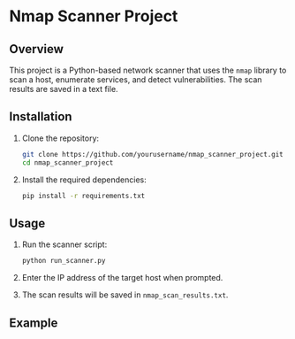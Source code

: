 # Nmap Scanner Project

## Overview
This project is a Python-based network scanner that uses the `nmap` library to scan a host, enumerate services, and detect vulnerabilities. The scan results are saved in a text file.

## Installation

1. Clone the repository:
    ```bash
    git clone https://github.com/yourusername/nmap_scanner_project.git
    cd nmap_scanner_project
    ```

2. Install the required dependencies:
    ```bash
    pip install -r requirements.txt
    ```

## Usage

1. Run the scanner script:
    ```bash
    python run_scanner.py
    ```

2. Enter the IP address of the target host when prompted.

3. The scan results will be saved in `nmap_scan_results.txt`.

## Example


